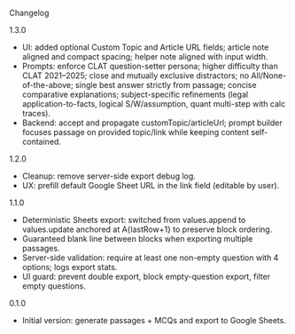 Changelog

1.3.0
- UI: added optional Custom Topic and Article URL fields; article note aligned and compact spacing; helper note aligned with input width.
- Prompts: enforce CLAT question-setter persona; higher difficulty than CLAT 2021–2025; close and mutually exclusive distractors; no All/None-of-the-above; single best answer strictly from passage; concise comparative explanations; subject-specific refinements (legal application-to-facts, logical S/W/assumption, quant multi-step with calc traces).
- Backend: accept and propagate customTopic/articleUrl; prompt builder focuses passage on provided topic/link while keeping content self-contained.

1.2.0
- Cleanup: remove server-side export debug log.
- UX: prefill default Google Sheet URL in the link field (editable by user).

1.1.0
- Deterministic Sheets export: switched from values.append to values.update anchored at A{lastRow+1} to preserve block ordering.
- Guaranteed blank line between blocks when exporting multiple passages.
- Server-side validation: require at least one non-empty question with 4 options; logs export stats.
- UI guard: prevent double export, block empty-question export, filter empty questions.

0.1.0
- Initial version: generate passages + MCQs and export to Google Sheets.
